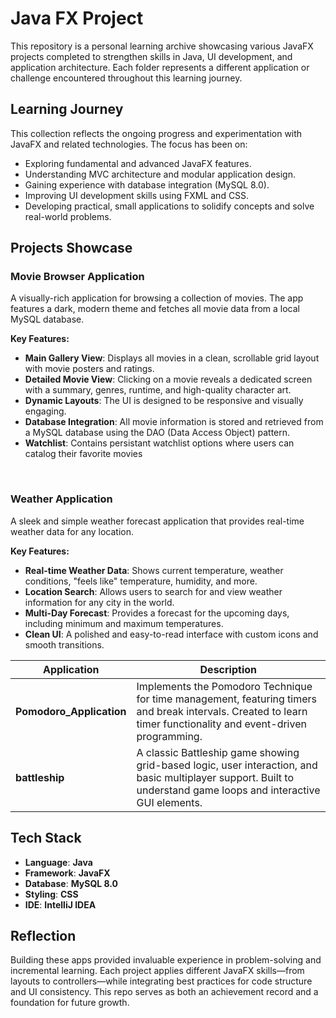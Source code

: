 # Java FX Project

This repository is a personal learning archive showcasing various JavaFX projects completed to strengthen skills in Java, UI development, and application architecture. Each folder represents a different application or challenge encountered throughout this learning journey.

## Learning Journey

This collection reflects the ongoing progress and experimentation with JavaFX and related technologies. The focus has been on:
- Exploring fundamental and advanced JavaFX features.
- Understanding MVC architecture and modular application design.
- Gaining experience with database integration (MySQL 8.0).
- Improving UI development skills using FXML and CSS.
- Developing practical, small applications to solidify concepts and solve real-world problems.

##  Projects Showcase

###  Movie Browser Application

A visually-rich application for browsing a collection of movies. The app features a dark, modern theme and fetches all movie data from a local MySQL database.

**Key Features:**

  * **Main Gallery View**: Displays all movies in a clean, scrollable grid layout with movie posters and ratings.
  * **Detailed Movie View**: Clicking on a movie reveals a dedicated screen with a summary, genres, runtime, and high-quality character art.
  * **Dynamic Layouts**: The UI is designed to be responsive and visually engaging.
  * **Database Integration**: All movie information is stored and retrieved from a MySQL database using the DAO (Data Access Object) pattern.
  * **Watchlist**: Contains persistant watchlist options where users can catalog their favorite movies

<br>

###  Weather Application

A sleek and simple weather forecast application that provides real-time weather data for any location.

**Key Features:**

  * **Real-time Weather Data**: Shows current temperature, weather conditions, "feels like" temperature, humidity, and more.
  * **Location Search**: Allows users to search for and view weather information for any city in the world.
  * **Multi-Day Forecast**: Provides a forecast for the upcoming days, including minimum and maximum temperatures.
  * **Clean UI**: A polished and easy-to-read interface with custom icons and smooth transitions.

| Application                 | Description                                                                                           |
|-----------------------------|-------------------------------------------------------------------------------------------------------|
| **Pomodoro_Application**      | Implements the Pomodoro Technique for time management, featuring timers and break intervals. Created to learn timer functionality and event-driven programming.         |
| **battleship**                | A classic Battleship game showing grid-based logic, user interaction, and basic multiplayer support. Built to understand game loops and interactive GUI elements.      |      

##  Tech Stack

  * **Language**: **Java**
  * **Framework**: **JavaFX**
  * **Database**: **MySQL 8.0**
  * **Styling**: **CSS**
  * **IDE**: **IntelliJ IDEA**

## Reflection

Building these apps provided invaluable experience in problem-solving and incremental learning. Each project applies different JavaFX skills—from layouts to controllers—while integrating best practices for code structure and UI consistency. This repo serves as both an achievement record and a foundation for future growth.
